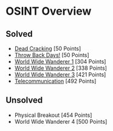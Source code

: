 # OSINT Overview

## Solved
* [Dead Cracking](Dead_Cracking.md) [50 Points]
* [Throw Back Days!](Throw_Back_Days.md) [50 Points]
* [World Wide Wanderer 1](World_Wide_Wanderer_1) [304 Points]
* [World Wide Wanderer 2](World_Wide_Wanderer_2) [338 Points]
* [World Wide Wanderer 3](World_Wide_Wanderer_3) [421 Points]
* [Telecommunication](Telecommunication.md) [492 Points]

## Unsolved
* Physical Breakout [454 Points]
* World Wide Wanderer 4 [500 Points]
